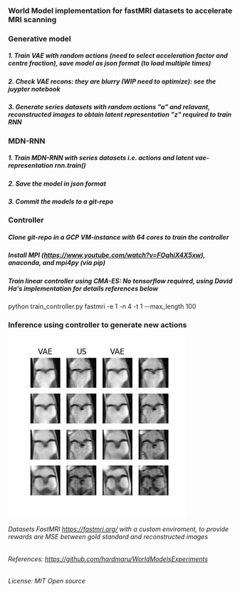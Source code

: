 ### World Model implementation for fastMRI datasets to accelerate MRI scanning 

###  Generative model
##### 1. Train VAE with random actions (need to select acceleration factor and centre fraction), save model as json format (to load multiple times) 
##### 2. Check VAE recons: they are blurry (WIP need to optimize): see the juypter notebook
##### 3. Generate series datasets with random actions "a" and relavant, reconstructed images to obtain latent representation "z" required to train RNN


### MDN-RNN 

##### 1. Train MDN-RNN with series datasets i.e. actions and latent vae-representation rnn.train()
##### 2. Save the model in json format
##### 3. Commit the models to a git-repo


### Controller 

##### Clone git-repo in a GCP VM-instance with 64 cores to train the controller
##### Install MPI (https://www.youtube.com/watch?v=FOqhiX4X5xw), anaconda, and mpi4py (via pip)
##### Train linear controller using CMA-ES: No tensorflow required, using David Ha's implementation for details references below

python train_controller.py fastmri -e 1 -n 4 -t 1 --max_length 100

### Inference using controller to generate new actions

![alt text](https://github.com/JP-MRPhys/world_model/blob/master/models/trained_models/CVAE/images_rollouts_undersampled/_rollout_1a_7.0_.png)




###### Datasets FastMRI https://fastmri.org/ with a custom enviroment, to provide rewards are MSE between gold standard and reconstructed images




###### References: https://github.com/hardmaru/WorldModelsExperiments

###### License: MIT Open source


